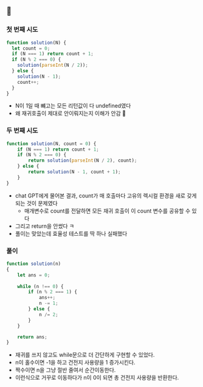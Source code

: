 ## 🔼

### 첫 번째 시도
```javascript
function solution(N) {
  let count = 0;
  if (N === 1) return count + 1;
  if (N % 2 === 0) {
    solution(parseInt(N / 2));
  } else {
    solution(N - 1);
    count++;
  }
}
```

- N이 1일 때 뺴고는 모든 리턴값이 다 undefined였다
- 왜 재귀호출이 제대로 안이뤄지는지 이해가 안감 🥲

### 두 번째 시도
```javascript
function solution(N, count = 0) {
    if (N === 1) return count + 1;
    if (N % 2 === 0) {
        return solution(parseInt(N / 2), count);
    } else {
        return solution(N - 1, count + 1);
    }
}
```
- chat GPT에게 물어본 결과, count가 매 호출마다 고유의 렉시컬 환경을 새로 갖게되는 것이 문제였다
  - 매개변수로 count를 전달하면 모든 재귀 호출이 이 count 변수를 공유할 수 있다
- 그리고 return을 안썼다 ㅋ
- 풀이는 맞았는데 효율성 테스트를 딱 하나 실패했다

### 풀이
```javascript
function solution(n)
{
    let ans = 0;
    
    while (n !== 0) {
        if (n % 2 === 1) {
            ans++;
            n -= 1;
        } else {
            n /= 2;
        }
    }

    return ans;
}
```
- 재귀를 쓰지 않고도 while문으로 더 간단하게 구현할 수 있었다.
- n이 홀수이면 -1을 하고 건전지 사용량을 1 증가시킨다.
- 짝수이면 n을 그냥 절반 줄여서 순간이동한다.
- 이런식으로 거꾸로 이동하다가 n이 0이 되면 총 건전지 사용량을 반환한다.